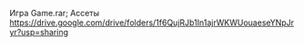 Игра Game.rar;
Ассеты https://drive.google.com/drive/folders/1f6QujRJb1In1ajrWKWUouaeseYNpJryr?usp=sharing
